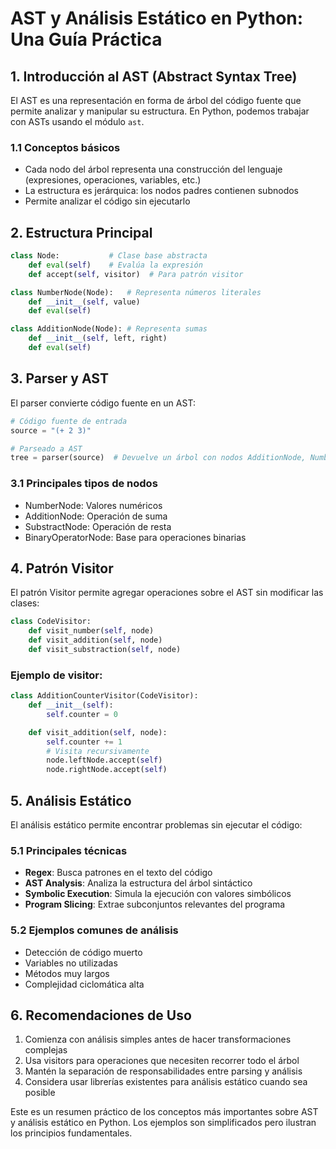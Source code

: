 # AST y Análisis Estático en Python: Una Guía Práctica

## 1. Introducción al AST (Abstract Syntax Tree)

El AST es una representación en forma de árbol del código fuente que permite analizar y manipular su estructura. En Python, podemos trabajar con ASTs usando el módulo `ast`.

### 1.1 Conceptos básicos

- Cada nodo del árbol representa una construcción del lenguaje (expresiones, operaciones, variables, etc.)
- La estructura es jerárquica: los nodos padres contienen subnodos
- Permite analizar el código sin ejecutarlo

## 2. Estructura Principal

```python
class Node:           # Clase base abstracta
    def eval(self)    # Evalúa la expresión
    def accept(self, visitor)  # Para patrón visitor

class NumberNode(Node):   # Representa números literales
    def __init__(self, value)
    def eval(self)

class AdditionNode(Node): # Representa sumas
    def __init__(self, left, right)
    def eval(self)
```

## 3. Parser y AST

El parser convierte código fuente en un AST:

```python
# Código fuente de entrada
source = "(+ 2 3)"

# Parseado a AST
tree = parser(source)  # Devuelve un árbol con nodos AdditionNode, NumberNode, etc.
```

### 3.1 Principales tipos de nodos

- NumberNode: Valores numéricos
- AdditionNode: Operación de suma
- SubstractNode: Operación de resta
- BinaryOperatorNode: Base para operaciones binarias

## 4. Patrón Visitor

El patrón Visitor permite agregar operaciones sobre el AST sin modificar las clases:

```python
class CodeVisitor:
    def visit_number(self, node)
    def visit_addition(self, node)
    def visit_substraction(self, node)
```

### Ejemplo de visitor:

```python
class AdditionCounterVisitor(CodeVisitor):
    def __init__(self):
        self.counter = 0

    def visit_addition(self, node):
        self.counter += 1
        # Visita recursivamente
        node.leftNode.accept(self)
        node.rightNode.accept(self)
```

## 5. Análisis Estático

El análisis estático permite encontrar problemas sin ejecutar el código:

### 5.1 Principales técnicas

- **Regex**: Busca patrones en el texto del código
- **AST Analysis**: Analiza la estructura del árbol sintáctico
- **Symbolic Execution**: Simula la ejecución con valores simbólicos
- **Program Slicing**: Extrae subconjuntos relevantes del programa

### 5.2 Ejemplos comunes de análisis

- Detección de código muerto
- Variables no utilizadas
- Métodos muy largos
- Complejidad ciclomática alta

## 6. Recomendaciones de Uso

1. Comienza con análisis simples antes de hacer transformaciones complejas
2. Usa visitors para operaciones que necesiten recorrer todo el árbol
3. Mantén la separación de responsabilidades entre parsing y análisis
4. Considera usar librerías existentes para análisis estático cuando sea posible

Este es un resumen práctico de los conceptos más importantes sobre AST y análisis estático en Python. Los ejemplos son simplificados pero ilustran los principios fundamentales.
